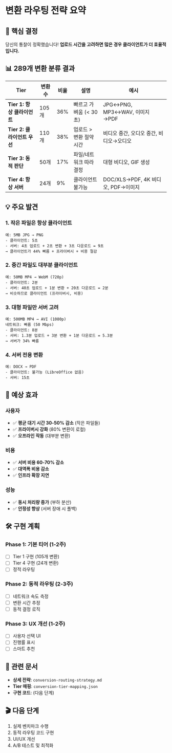 # 변환 라우팅 전략 요약

## 🎯 핵심 결정

당신의 통찰이 정확했습니다! **업로드 시간을 고려하면 많은 경우 클라이언트가 더 효율적입니다.**

## 📊 289개 변환 분류 결과

| Tier | 변환 수 | 비율 | 설명 | 예시 |
|------|---------|------|------|------|
| **Tier 1: 항상 클라이언트** | 105개 | 36% | 빠르고 가벼움 (< 30초) | JPG↔PNG, MP3↔WAV, 이미지→PDF |
| **Tier 2: 클라이언트 우선** | 110개 | 38% | 업로드 > 변환 절약 시간 | 비디오 중간, 오디오 중간, 비디오→오디오 |
| **Tier 3: 동적 판단** | 50개 | 17% | 파일/네트워크 따라 결정 | 대형 비디오, GIF 생성 |
| **Tier 4: 항상 서버** | 24개 | 9% | 클라이언트 불가능 | DOC/XLS→PDF, 4K 비디오, PDF→이미지 |

## 💡 주요 발견

### 1. 작은 파일은 항상 클라이언트
```
예: 5MB JPG → PNG
- 클라이언트: 5초
- 서버: 4초 업로드 + 2초 변환 + 3초 다운로드 = 9초
→ 클라이언트가 44% 빠름 + 프라이버시 + 비용 절감
```

### 2. 중간 파일도 대부분 클라이언트
```
예: 50MB MP4 → WebM (720p)
- 클라이언트: 2분
- 서버: 40초 업로드 + 1분 변환 + 20초 다운로드 = 2분
→ 비슷하므로 클라이언트 (프라이버시, 비용)
```

### 3. 대형 파일만 서버 고려
```
예: 500MB MP4 → AVI (1080p)
네트워크: 빠름 (50 Mbps)
- 클라이언트: 8분
- 서버: 1.3분 업로드 + 3분 변환 + 1분 다운로드 = 5.3분
→ 서버가 34% 빠름
```

### 4. 서버 전용 변환
```
예: DOCX → PDF
- 클라이언트: 불가능 (LibreOffice 없음)
- 서버: 15초
```

## 🚀 예상 효과

### 사용자
- ✅ **평균 대기 시간 30-50% 감소** (작은 파일들)
- ✅ **프라이버시 강화** (80% 변환이 로컬)
- ✅ **오프라인 작동** (대부분 변환)

### 비용
- ✅ **서버 비용 60-70% 감소**
- ✅ **대역폭 비용 감소**
- ✅ **인프라 확장 지연**

### 성능
- ✅ **동시 처리량 증가** (부하 분산)
- ✅ **안정성 향상** (서버 장애 시 폴백)

## 🛠️ 구현 계획

### Phase 1: 기본 티어 (1-2주)
- [ ] Tier 1 구현 (105개 변환)
- [ ] Tier 4 구현 (24개 변환)
- [ ] 정적 라우팅

### Phase 2: 동적 라우팅 (2-3주)
- [ ] 네트워크 속도 측정
- [ ] 변환 시간 추정
- [ ] 동적 결정 로직

### Phase 3: UX 개선 (1-2주)
- [ ] 사용자 선택 UI
- [ ] 진행률 표시
- [ ] 스마트 추천

## 📁 관련 문서

- **상세 전략**: `conversion-routing-strategy.md`
- **Tier 매핑**: `conversion-tier-mapping.json`
- **구현 코드**: (다음 단계)

## 🎬 다음 단계

1. 실제 벤치마크 수행
2. 동적 라우팅 코드 구현
3. UI/UX 개선
4. A/B 테스트 및 최적화
